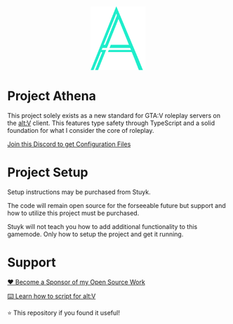 <p align="center">
    <img src="./assets/athena_lrg.png" width="125" />
</p>

# Project Athena

This project solely exists as a new standard for GTA:V roleplay servers on the [alt:V](https://altv.mp/) client. This features type safety through TypeScript and a solid foundation for what I consider the core of roleplay.

[Join this Discord to get Configuration Files](https://discord.gg/jJbQz4d)

# Project Setup

Setup instructions may be purchased from Stuyk.

The code will remain open source for the forseeable future but support and how to utilize this project must be purchased.

Stuyk will not teach you how to add additional functionality to this gamemode. Only how to setup the project and get it running.

# Support

[❤️ Become a Sponsor of my Open Source Work](https://github.com/sponsors/Stuyk/)

[⌨️ Learn how to script for alt:V](https://stuyk.github.io/altv-javascript-guide/)

⭐ This repository if you found it useful!
